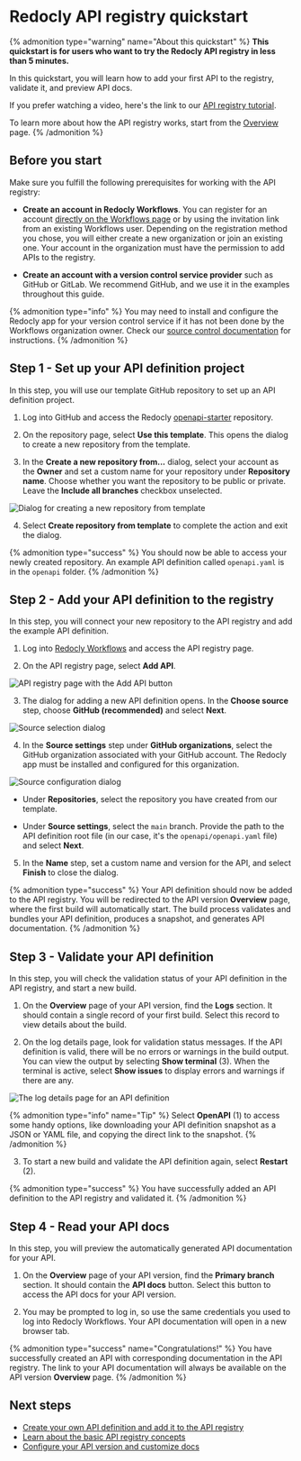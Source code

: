 # Redocly API registry quickstart

{% admonition type="warning" name="About this quickstart" %}
**This quickstart is for users who want to try the Redocly API registry in less than 5 minutes.**

In this quickstart, you will learn how to add your first API to the registry, validate it, and preview API docs.

If you prefer watching a video, here's the link to our [API registry tutorial](https://www.youtube.com/watch?v=V0zOcl-l8ZM).

To learn more about how the API registry works, start from the [Overview](../overview.md) page.
{% /admonition %}

## Before you start

Make sure you fulfill the following prerequisites for working with the API registry:

- **Create an account in Redocly Workflows**. You can register for an account [directly on the Workflows page](https://app.redocly.com/signup) or by using the invitation link from an existing Workflows user. Depending on the registration method you chose, you will either create a new organization or join an existing one. Your account in the organization must have the permission to add APIs to the registry.

- **Create an account with a version control service provider** such as GitHub or GitLab. We recommend GitHub, and we use it in the examples throughout this guide.

{% admonition type="info" %}
You may need to install and configure the Redocly app for your version control service if it has not been done by the Workflows organization owner. Check our [source control documentation](../../workflows/sources/index.md) for instructions.
{% /admonition %}

## Step 1 - Set up your API definition project

In this step, you will use our template GitHub repository to set up an API definition project.

1. Log into GitHub and access the Redocly [openapi-starter](https://github.com/Redocly/openapi-starter) repository.

2. On the repository page, select **Use this template**. This opens the dialog to create a new repository from the template.

3. In the **Create a new repository from...** dialog, select your account as the **Owner** and set a custom name for your repository under **Repository name**. Choose whether you want the repository to be public or private. Leave the **Include all branches** checkbox unselected.

![Dialog for creating a new repository from template](./images/quickstart-github-create-repository.png)

4. Select **Create repository from template** to complete the action and exit the dialog.

{% admonition type="success" %}
You should now be able to access your newly created repository. An example API definition called `openapi.yaml` is in the `openapi` folder.
{% /admonition %}

## Step 2 - Add your API definition to the registry

In this step, you will connect your new repository to the API registry and add the example API definition.

1. Log into [Redocly Workflows](https://app.redocly.com/) and access the API registry page.

2. On the API registry page, select **Add API**.

![API registry page with the Add API button](./images/quickstart-add-api.png)

3. The dialog for adding a new API definition opens. In the **Choose source** step, choose **GitHub (recommended)** and select **Next**.

![Source selection dialog](./images/quickstart-select-source.png)

4. In the **Source settings** step under **GitHub organizations**, select the GitHub organization associated with your GitHub account. The Redocly app must be installed and configured for this organization.

![Source configuration dialog](./images/quickstart-configure-source.png)

- Under **Repositories**, select the repository you have created from our template.

- Under **Source settings**, select the `main` branch. Provide the path to the API definition root file (in our case, it's the `openapi/openapi.yaml` file) and select **Next**.

5. In the **Name** step, set a custom name and version for the API, and select **Finish** to close the dialog.

{% admonition type="success" %}
Your API definition should now be added to the API registry. You will be redirected to the API version **Overview** page, where the first build will automatically start. The build process validates and bundles your API definition, produces a snapshot, and generates API documentation.
{% /admonition %}

## Step 3 - Validate your API definition

In this step, you will check the validation status of your API definition in the API registry, and start a new build.

1. On the **Overview** page of your API version, find the **Logs** section. It should contain a single record of your first build. Select this record to view details about the build.

2. On the log details page, look for validation status messages. If the API definition is valid, there will be no errors or warnings in the build output. You can view the output by selecting **Show terminal** (3). When the terminal is active, select **Show issues** to display errors and warnings if there are any.

![The log details page for an API definition](./images/quickstart-log-details.png)

{% admonition type="info" name="Tip" %}
Select **OpenAPI** (1) to access some handy options, like downloading your API definition snapshot as a JSON or YAML file, and copying the direct link to the snapshot.
{% /admonition %}

3. To start a new build and validate the API definition again, select **Restart** (2).

{% admonition type="success" %}
You have successfully added an API definition to the API registry and validated it.
{% /admonition %}

## Step 4 - Read your API docs

In this step, you will preview the automatically generated API documentation for your API.

1. On the **Overview** page of your API version, find the **Primary branch** section. It should contain the **API docs** button. Select this button to access the API docs for your API version.

2. You may be prompted to log in, so use the same credentials you used to log into Redocly Workflows. Your API documentation will open in a new browser tab.

{% admonition type="success" name="Congratulations!" %}
You have successfully created an API with corresponding documentation in the API registry. The link to your API documentation will always be available on the API version **Overview** page.
{% /admonition %}

## Next steps

- [Create your own API definition and add it to the API registry](/learn/openapi/learning-openapi.md)
- [Learn about the basic API registry concepts](../resources/index.md)
- [Configure your API version and customize docs](../../settings/index.md)
